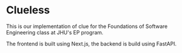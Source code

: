 # Clueless  

This is our implementation of clue for the Foundations of Software Engineering class at JHU's EP program.

The frontend is built using Next.js, the backend is build using FastAPI.